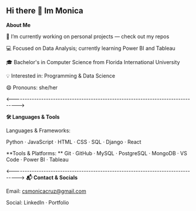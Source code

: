 ## Hi there 👋 Im Monica


<!--
**mcruz227/mcruz227** is a ✨ _special_ ✨ repository because its `README.md` (this file) appears on your GitHub profile.

Here are some ideas to get you started:
-->


**About Me**

🔭 I’m currently working on personal projects — check out my repos

💻 Focused on Data Analysis; currently learning Power BI and Tableau

🎓 Bachelor's in Computer Science from Florida International University

💡 Interested in: Programming & Data Science

😄 Pronouns: she/her

<-------------------------------------------------------------------------------->
	
**🛠️ Languages & Tools**

Languages & Frameworks:

Python · JavaScript · HTML · CSS · SQL · Django · React



**Tools & Platforms:
**
Git · GitHub · MySQL · PostgreSQL · MongoDB · VS Code · Power BI · Tableau

<-------------------------------------------------------------------------------->
**📬 Contact & Socials**

Email: csmonicacruz@gmail.com

Social: LinkedIn · Portfolio 


